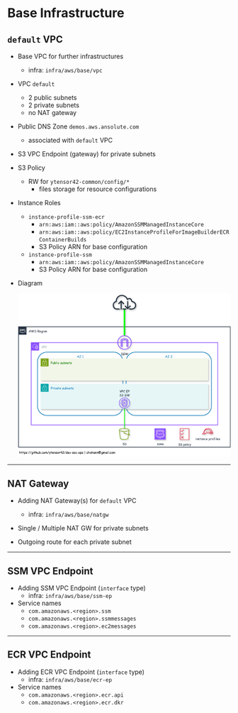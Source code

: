 # Base Infrastructure

## `default` VPC

- Base VPC for further infrastructures
    - infra: `infra/aws/base/vpc`

- VPC `default`
    - 2 public subnets
    - 2 private subnets
    - no NAT gateway

- Public DNS Zone `demos.aws.ansolute.com`
    - associated with `default` VPC

- S3 VPC Endpoint (gateway) for private subnets

- S3 Policy
    - RW for `ytensor42-common/config/*`
        - files storage for resource configurations

- Instance Roles
    - `instance-profile-ssm-ecr`
        - `arn:aws:iam::aws:policy/AmazonSSMManagedInstanceCore`
        - `arn:aws:iam::aws:policy/EC2InstanceProfileForImageBuilderECRContainerBuilds`
        - S3 Policy ARN for base configuration
    - `instance-profile-ssm`
        - `arn:aws:iam::aws:policy/AmazonSSMManagedInstanceCore`
        - S3 Policy ARN for base configuration

- Diagram

    ![base infrastructure](../images/base-infra-default2.png)

---
## NAT Gateway

- Adding NAT Gateway(s) for `default` VPC
    - infra: `infra/aws/base/natgw`

- Single / Multiple NAT GW for private subnets

- Outgoing route for each private subnet

---
## SSM VPC Endpoint

- Adding SSM VPC Endpoint (`interface` type)
    - infra: `infra/aws/base/ssm-ep`
- Service names
    - `com.amazonaws.<region>.ssm`
    - `com.amazonaws.<region>.ssmmessages`
    - `com.amazonaws.<region>.ec2messages`

---
## ECR VPC Endpoint

- Adding ECR VPC Endpoint (`interface` type)
    - infra: `infra/aws/base/ecr-ep`
- Service names
    - `com.amazonaws.<region>.ecr.api`
    - `com.amazonaws.<region>.ecr.dkr`
